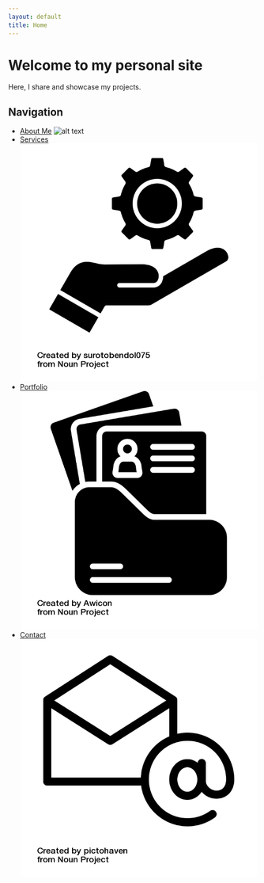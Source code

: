 ```yaml
---
layout: default
title: Home
---
```


# Welcome to my personal site

Here, I share and showcase my projects.

## Navigation

- [About Me](/guillermogranados.github.io/about/) ![alt text](/images/noun-person-751031.png)
- [Services](/guillermogranados.github.io/services/) ![alt text](https://github.com/Cuauhtemoctzin/guillermogranados.github.io/blob/main/docs/images/noun-service-6493082.png)
- [Portfolio](/guillermogranados.github.io/portfolio/) ![alt text](https://github.com/Cuauhtemoctzin/guillermogranados.github.io/blob/main/docs/images/noun-portfolio-6491292.png)
- [Contact](/guillermogranados.github.io/contact/) ![alt text](https://github.com/Cuauhtemoctzin/guillermogranados.github.io/blob/main/docs/images/noun-contact-1549900.png)
